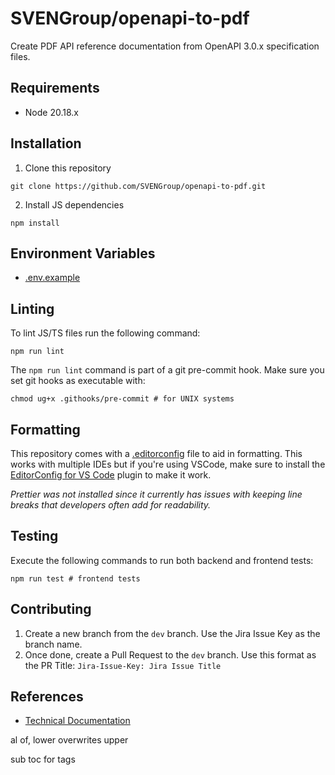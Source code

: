 # SVENGroup/openapi-to-pdf

Create PDF API reference documentation from OpenAPI 3.0.x specification files.

## Requirements

- Node 20.18.x

## Installation

1. Clone this repository
```shell
git clone https://github.com/SVENGroup/openapi-to-pdf.git
```
2. Install JS dependencies
```shell
npm install
```


## Environment Variables
- [.env.example](/.env.example)

## Linting

To lint JS/TS files run the following command:

```shell
npm run lint 
```

The `npm run lint` command is part of a git pre-commit hook. Make sure you set git hooks as executable with:

```shell
chmod ug+x .githooks/pre-commit # for UNIX systems
```

## Formatting

This repository comes with a [.editorconfig](./.editorconfig) file to aid in formatting. This works with multiple IDEs but if you're using VSCode, make sure to install the [EditorConfig for VS Code](https://marketplace.visualstudio.com/items?itemName=EditorConfig.EditorConfig) plugin to make it work.

*Prettier was not installed since it currently has issues with keeping line breaks that developers often add for readability.*

## Testing

Execute the following commands to run both backend and frontend tests:

``` shell
npm run test # frontend tests
```

## Contributing

1. Create a new branch from the `dev` branch. Use the Jira Issue Key as the branch name.
1. Once done, create a Pull Request to the `dev` branch. Use this format as the PR Title: `Jira-Issue-Key: Jira Issue Title`

## References
- [Technical Documentation](./docs)


al of, lower overwrites upper

sub toc for tags
